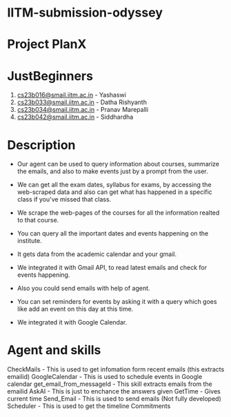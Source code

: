 # IITM-submission-odyssey


# Project PlanX

# JustBeginners
1. cs23b016@smail.iitm.ac.in - Yashaswi
2. cs23b033@smail.iitm.ac.in - Datha Rishyanth
3. cs23b034@smail.iitm.ac.in - Pranav Marepalli
4. cs23b042@smail.iitm.ac.in - Siddhardha

# Description
- Our agent can be used to query information about courses, summarize the emails, and also to make events just by a prompt from the user.
- We can get all the exam dates, syllabus for exams, by accessing the web-scraped data and also can get what has happened in a specific class if you've missed that class.
- We scrape the web-pages of the courses for all the information realted to that course.


- You can query all the important dates and events happening on the institute.
- It gets data from the academic calendar and your gmail.
- We integrated it with Gmail API, to read latest emails and check for events happening.
- Also you could send emails with help of agent.

- You can set reminders for events by asking it with a query which goes like add an event on this day at    this time.
- We integrated it with Google Calendar.

# Agent and skills

CheckMails - This is used to get infomation form recent emails (this extracts emailid)
GoogleCalendar - This is used to schedule events in Google calendar
get_email_from_messageId - This skill extracts emails from the emailid
AskAI - This is just to enchance the answers given
GetTime - Gives current time
Send_Email - This is used to send emails (Not fully developed)
Scheduler - This is used to get the timeline Commitments



